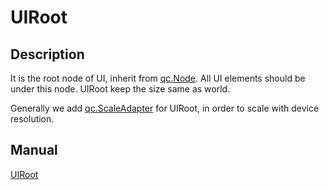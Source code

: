 # UIRoot

## Description
It is the root node of UI, inherit from [qc.Node](CNode.md). All UI elements should be under this node. UIRoot keep the size same as world.

Generally we add [qc.ScaleAdapter](../components/ScaleAdapter.md) for UIRoot, in order to scale with device resolution.

## Manual
[UIRoot](http://docs.qiciengine.com/manual/Sample/UIRoot.html)